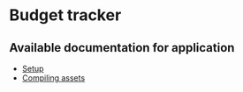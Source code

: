 # Budget tracker

Available documentation for application
---------------------------------------------

* [Setup](doc/setup.md)
* [Compiling assets](doc/compiling-assets.md)